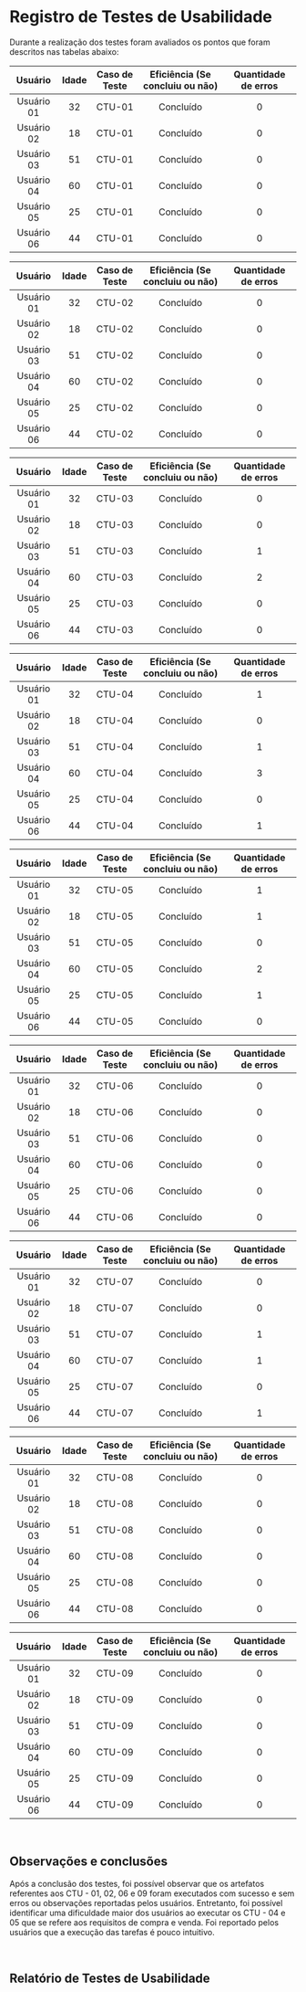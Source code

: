 # Registro de Testes de Usabilidade

Durante a realização dos testes foram avaliados os pontos que foram descritos nas tabelas abaixo:

| **Usuário** | **Idade** | **Caso de Teste** | **Eficiência (Se concluiu ou não)** | **Quantidade de erros** |
| :---: | :---: | :---: | :---: | :---: |
| Usuário 01 | 32 | CTU-01 | Concluído | 0 |
| Usuário 02 | 18 | CTU-01 | Concluído | 0 |
| Usuário 03 | 51 | CTU-01 | Concluído | 0 |
| Usuário 04 | 60 | CTU-01 | Concluído | 0 |
| Usuário 05 | 25 | CTU-01 | Concluído | 0 |
| Usuário 06 | 44 | CTU-01 | Concluído | 0 |

| **Usuário** | **Idade** | **Caso de Teste** | **Eficiência (Se concluiu ou não)** | **Quantidade de erros** |
| :---: | :---: | :---:| :---: | :---: |
| Usuário 01 | 32 | CTU-02 | Concluído | 0 |
| Usuário 02 | 18 | CTU-02 | Concluído | 0 |
| Usuário 03 | 51 | CTU-02 | Concluído | 0 |
| Usuário 04 | 60 | CTU-02 | Concluído | 0 |
| Usuário 05 | 25 | CTU-02 | Concluído | 0 |
| Usuário 06 | 44 | CTU-02 | Concluído | 0 |

| **Usuário** | **Idade** | **Caso de Teste** | **Eficiência (Se concluiu ou não)** | **Quantidade de erros** |
| :---: | :---: | :---:| :---: | :---: |
| Usuário 01 | 32 | CTU-03 | Concluído | 0 |
| Usuário 02 | 18 | CTU-03 | Concluído | 0 |
| Usuário 03 | 51 | CTU-03 | Concluído | 1 |
| Usuário 04 | 60 | CTU-03 | Concluído | 2 |
| Usuário 05 | 25 | CTU-03 | Concluído | 0 |
| Usuário 06 | 44 | CTU-03 | Concluído | 0 |

| **Usuário** | **Idade** | **Caso de Teste** | **Eficiência (Se concluiu ou não)** | **Quantidade de erros** |
| :---: | :---: | :---:| :---: | :---: |
| Usuário 01 | 32 | CTU-04 | Concluído | 1 |
| Usuário 02 | 18 | CTU-04 | Concluído | 0 |
| Usuário 03 | 51 | CTU-04 | Concluído | 1 |
| Usuário 04 | 60 | CTU-04 | Concluído | 3 |
| Usuário 05 | 25 | CTU-04 | Concluído | 0 |
| Usuário 06 | 44 | CTU-04 | Concluído | 1 |

| **Usuário** | **Idade** | **Caso de Teste** | **Eficiência (Se concluiu ou não)** | **Quantidade de erros** |
| :---: | :---: | :---:| :---: | :---: |
| Usuário 01 | 32 | CTU-05 | Concluído | 1 |
| Usuário 02 | 18 | CTU-05 | Concluído | 1 |
| Usuário 03 | 51 | CTU-05 | Concluído | 0 |
| Usuário 04 | 60 | CTU-05 | Concluído | 2 |
| Usuário 05 | 25 | CTU-05 | Concluído | 1 |
| Usuário 06 | 44 | CTU-05 | Concluído | 0 |

| **Usuário** | **Idade** | **Caso de Teste** | **Eficiência (Se concluiu ou não)** | **Quantidade de erros** |
| :---: | :---: | :---:| :---: | :---: |
| Usuário 01 | 32 | CTU-06 | Concluído | 0 |
| Usuário 02 | 18 | CTU-06 | Concluído | 0 |
| Usuário 03 | 51 | CTU-06 | Concluído | 0 |
| Usuário 04 | 60 | CTU-06 | Concluído | 0 |
| Usuário 05 | 25 | CTU-06 | Concluído | 0 |
| Usuário 06 | 44 | CTU-06 | Concluído | 0 |

| **Usuário** | **Idade** | **Caso de Teste** | **Eficiência (Se concluiu ou não)** | **Quantidade de erros** |
| :---: | :---: | :---:| :---: | :---: |
| Usuário 01 | 32 | CTU-07 | Concluído | 0 |
| Usuário 02 | 18 | CTU-07 | Concluído | 0 |
| Usuário 03 | 51 | CTU-07 | Concluído | 1 |
| Usuário 04 | 60 | CTU-07 | Concluído | 1 |
| Usuário 05 | 25 | CTU-07 | Concluído | 0 |
| Usuário 06 | 44 | CTU-07 | Concluído | 1 |

| **Usuário** | **Idade** | **Caso de Teste** | **Eficiência (Se concluiu ou não)** | **Quantidade de erros** |
| :---: | :---: | :---:| :---: | :---: |
| Usuário 01 | 32 | CTU-08 | Concluído | 0 |
| Usuário 02 | 18 | CTU-08 | Concluído | 0 |
| Usuário 03 | 51 | CTU-08 | Concluído | 0 |
| Usuário 04 | 60 | CTU-08 | Concluído | 0 |
| Usuário 05 | 25 | CTU-08 | Concluído | 0 |
| Usuário 06 | 44 | CTU-08 | Concluído | 0 |

| **Usuário** | **Idade** | **Caso de Teste** | **Eficiência (Se concluiu ou não)** | **Quantidade de erros** |
| :---: | :---: | :---:| :---: | :---: |
| Usuário 01 | 32 | CTU-09 | Concluído | 0 |
| Usuário 02 | 18 | CTU-09 | Concluído | 0 |
| Usuário 03 | 51 | CTU-09 | Concluído | 0 |
| Usuário 04 | 60 | CTU-09 | Concluído | 0 |
| Usuário 05 | 25 | CTU-09 | Concluído | 0 |
| Usuário 06 | 44 | CTU-09 | Concluído | 0 |

<br>

## Observações e conclusões

Após a conclusão dos testes, foi possível observar que os artefatos referentes aos CTU - 01, 02, 06 e 09 foram executados com sucesso e sem erros ou observações reportadas pelos usuários.
Entretanto, foi possível identificar uma dificuldade maior dos usuários ao executar os CTU - 04 e 05 que se refere aos requisitos de compra e venda. Foi reportado pelos usuários que a execução das tarefas é pouco intuitivo.

<br>

## Relatório de Testes de Usabilidade

